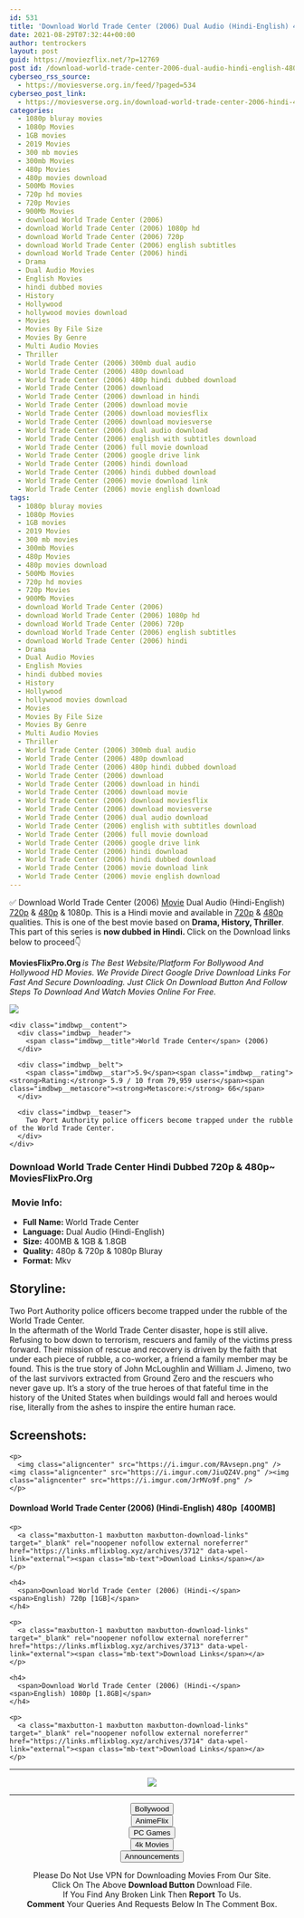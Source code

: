 ```yaml
---
id: 531
title: 'Download World Trade Center (2006) Dual Audio (Hindi-English) 480p [400MB] || 720p [900MB] || 1080p [1.8GB]'
date: 2021-08-29T07:32:44+00:00
author: tentrockers
layout: post
guid: https://moviezflix.net/?p=12769
post id: /download-world-trade-center-2006-dual-audio-hindi-english-480p-400mb-720p-900mb-1080p-1-8gb/
cyberseo_rss_source:
  - https://moviesverse.org.in/feed/?paged=534
cyberseo_post_link:
  - https://moviesverse.org.in/download-world-trade-center-2006-hindi-480p-720p-1080p/
categories:
  - 1080p bluray movies
  - 1080p Movies
  - 1GB movies
  - 2019 Movies
  - 300 mb movies
  - 300mb Movies
  - 480p Movies
  - 480p movies download
  - 500Mb Movies
  - 720p hd movies
  - 720p Movies
  - 900Mb Movies
  - download World Trade Center (2006)
  - download World Trade Center (2006) 1080p hd
  - download World Trade Center (2006) 720p
  - download World Trade Center (2006) english subtitles
  - download World Trade Center (2006) hindi
  - Drama
  - Dual Audio Movies
  - English Movies
  - hindi dubbed movies
  - History
  - Hollywood
  - hollywood movies download
  - Movies
  - Movies By File Size
  - Movies By Genre
  - Multi Audio Movies
  - Thriller
  - World Trade Center (2006) 300mb dual audio
  - World Trade Center (2006) 480p download
  - World Trade Center (2006) 480p hindi dubbed download
  - World Trade Center (2006) download
  - World Trade Center (2006) download in hindi
  - World Trade Center (2006) download movie
  - World Trade Center (2006) download moviesflix
  - World Trade Center (2006) download moviesverse
  - World Trade Center (2006) dual audio download
  - World Trade Center (2006) english with subtitles download
  - World Trade Center (2006) full movie download
  - World Trade Center (2006) google drive link
  - World Trade Center (2006) hindi download
  - World Trade Center (2006) hindi dubbed download
  - World Trade Center (2006) movie download link
  - World Trade Center (2006) movie english download
tags:
  - 1080p bluray movies
  - 1080p Movies
  - 1GB movies
  - 2019 Movies
  - 300 mb movies
  - 300mb Movies
  - 480p Movies
  - 480p movies download
  - 500Mb Movies
  - 720p hd movies
  - 720p Movies
  - 900Mb Movies
  - download World Trade Center (2006)
  - download World Trade Center (2006) 1080p hd
  - download World Trade Center (2006) 720p
  - download World Trade Center (2006) english subtitles
  - download World Trade Center (2006) hindi
  - Drama
  - Dual Audio Movies
  - English Movies
  - hindi dubbed movies
  - History
  - Hollywood
  - hollywood movies download
  - Movies
  - Movies By File Size
  - Movies By Genre
  - Multi Audio Movies
  - Thriller
  - World Trade Center (2006) 300mb dual audio
  - World Trade Center (2006) 480p download
  - World Trade Center (2006) 480p hindi dubbed download
  - World Trade Center (2006) download
  - World Trade Center (2006) download in hindi
  - World Trade Center (2006) download movie
  - World Trade Center (2006) download moviesflix
  - World Trade Center (2006) download moviesverse
  - World Trade Center (2006) dual audio download
  - World Trade Center (2006) english with subtitles download
  - World Trade Center (2006) full movie download
  - World Trade Center (2006) google drive link
  - World Trade Center (2006) hindi download
  - World Trade Center (2006) hindi dubbed download
  - World Trade Center (2006) movie download link
  - World Trade Center (2006) movie english download
---
```

<div class="thecontent clearfix">
  <p>
    ✅ Download World Trade Center (2006) <a href="https://moviesverse.org.in/category/movies/" data-wpel-link="internal">Movie</a> Dual Audio (Hindi-English) <a href="https://moviesverse.org.in/720p-movies/" data-wpel-link="internal">720p</a>&nbsp;&&nbsp;<a href="https://moviesverse.org.in/480p-movies/" data-wpel-link="internal">480p</a> & 1080p. This is a Hindi movie and available in <a href="https://moviesverse.org.in/720p-movies/" data-wpel-link="internal">720p</a>&nbsp;&&nbsp;<a href="https://moviesverse.org.in/480p-movies/" data-wpel-link="internal">480p</a> qualities. This is one of the best movie based on <strong>Drama, History, Thriller</strong>. This part of this series is <strong>now dubbed in <span>Hindi.&nbsp;</span></strong><span>Click on the Download links below to proceed👇</span>
  </p>
  
  <p>
    <strong><span>MoviesFlixPro.Org&nbsp;</span></strong><em>is The Best Website/Platform For Bollywood And Hollywood HD Movies. We Provide Direct Google Drive Download Links For Fast And Secure Downloading. Just Click On Download Button And Follow Steps To&nbsp;Download And Watch Movies Online For Free.</em>
  </p>
  
  <div class="imdbwp imdbwp--movie dark">
    <div class="imdbwp__thumb">
      <a class="imdbwp__link" target="_blank" title="World Trade Center" href="https://www.imdb.com/title/tt0469641/" rel="nofollow external noopener noreferrer" data-wpel-link="external"><img class="imdbwp__img" src="https://m.media-amazon.com/images/M/MV5BMTIxMzE5ODEwOV5BMl5BanBnXkFtZTcwMzM3MzIzMQ@@._V1_SX300.jpg" /></a>
    </div>
    
    <div class="imdbwp__content">
      <div class="imdbwp__header">
        <span class="imdbwp__title">World Trade Center</span> (2006)
      </div>
      
      <div class="imdbwp__belt">
        <span class="imdbwp__star">5.9</span><span class="imdbwp__rating"><strong>Rating:</strong> 5.9 / 10 from 79,959 users</span><span class="imdbwp__metascore"><strong>Metascore:</strong> 66</span>
      </div>
      
      <div class="imdbwp__teaser">
        Two Port Authority police officers become trapped under the rubble of the World Trade Center.
      </div>
    </div>
  </div>
  
  <h3>
    <span>Download World Trade Center Hindi Dubbed 720p & 480p~ MoviesFlixPro.Org</span>
  </h3>
  
  <h3>
    <span>&nbsp;Movie Info:&nbsp;</span>
  </h3>
  
  <ul>
    <li>
      <strong>Full Name: </strong>World Trade Center
    </li>
    <li>
      <strong>Language:</strong> Dual Audio (Hindi-English)
    </li>
    <li>
      <strong>Size:</strong> 400MB & 1GB & 1.8GB
    </li>
    <li>
      <strong>Quality:</strong> 480p & 720p & 1080p Bluray
    </li>
    <li>
      <strong>Format:</strong>&nbsp;Mkv
    </li>
  </ul>
  
  <h2>
    <span>Storyline:</span>
  </h2>
  
  <div class="summary_text">
    Two Port Authority police officers become trapped under the rubble of the World Trade Center.
  </div>
  
  <div>
    In the aftermath of the World Trade Center disaster, hope is still alive. Refusing to bow down to terrorism, rescuers and family of the victims press forward. Their mission of rescue and recovery is driven by the faith that under each piece of rubble, a co-worker, a friend a family member may be found. This is the true story of John McLoughlin and William J. Jimeno, two of the last survivors extracted from Ground Zero and the rescuers who never gave up. It’s a story of the true heroes of that fateful time in the history of the United States when buildings would fall and heroes would rise, literally from the ashes to inspire the entire human race.
  </div>
  
  <div class="summary_text">
    <h2>
      <span>Screenshots:</span>
    </h2>
    
    <p>
      <img class="aligncenter" src="https://i.imgur.com/RAvsepn.png" /><img class="aligncenter" src="https://i.imgur.com/JiuQZ4V.png" /><img class="aligncenter" src="https://i.imgur.com/JrMVo9f.png" />
    </p>
  </div>
  
  <div class="inline canwrap">
    <h4>
      <span>Download World Trade Center (2006) (Hindi-English) </span><span>480p&nbsp; [400MB]</span>
    </h4>
    
    <p>
      <a class="maxbutton-1 maxbutton maxbutton-download-links" target="_blank" rel="noopener nofollow external noreferrer" href="https://links.mflixblog.xyz/archives/3712" data-wpel-link="external"><span class="mb-text">Download Links</span></a>
    </p>
    
    <h4>
      <span>Download World Trade Center (2006) (Hindi-</span><span>English) 720p [1GB]</span>
    </h4>
    
    <p>
      <a class="maxbutton-1 maxbutton maxbutton-download-links" target="_blank" rel="noopener nofollow external noreferrer" href="https://links.mflixblog.xyz/archives/3713" data-wpel-link="external"><span class="mb-text">Download Links</span></a>
    </p>
    
    <h4>
      <span>Download World Trade Center (2006) (Hindi-</span><span>English) 1080p [1.8GB]</span>
    </h4>
    
    <p>
      <a class="maxbutton-1 maxbutton maxbutton-download-links" target="_blank" rel="noopener nofollow external noreferrer" href="https://links.mflixblog.xyz/archives/3714" data-wpel-link="external"><span class="mb-text">Download Links</span></a>
    </p>
  </div>
</div>

<center>
  </p> 
  
  <hr />
  
  <p>
    <a href="http://gdrivepro.xyz/join.php" data-wpel-link="external" target="_blank" rel="nofollow external noopener noreferrer"><img src="https://i.imgur.com/FhMdWdW.png" /></a>
  </p>
  
  <hr />
  
  <p>
    <a href="https://dogemovies.xyz" target="_blank" data-wpel-link="external" rel="nofollow external noopener noreferrer"><button class="button button5">Bollywood</button></a><br /> <a href="https://animeflix.in" target="_blank" data-wpel-link="external" rel="nofollow external noopener noreferrer"><button class="button button5">AnimeFlix</button></a><br /> <a href="https://gamesflix.net/" target="_blank" data-wpel-link="external" rel="nofollow external noopener noreferrer"><button class="button button5">PC Games</button></a><br /> <a href="https://uhdmovies.in" target="_blank" data-wpel-link="external" rel="nofollow external noopener noreferrer"><button class="button button5">4k Movies</button></a><br /> <a href="https://moviesverse.org.in/announcements/" target="_blank" data-wpel-link="internal" rel="noopener"><button class="button button5">Announcements</button></a>
  </p>
  
  <div class="alert alert-danger">
    Please Do Not Use VPN for Downloading Movies From Our Site.
  </div>
  
  <div class="alert alert-success">
    Click On The Above <strong>Download Button</strong> Download File.
  </div>
  
  <div class="alert alert-warning">
    If You Find Any Broken Link Then <strong>Report</strong> To Us.
  </div>
  
  <div class="alert alert-info">
    <strong>Comment</strong> Your Queries And Requests Below In The Comment Box.
  </div>
  
  <p>
    </center>
  </p>